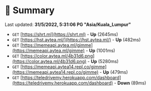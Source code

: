 # 📖 Summary
Last updated: **31/5/2022, 5:31:06 PG "Asia/Kuala_Lumpur"**

- `GET` [https://shrt.ml](https://shrt.ml) - **Up** (2645ms)
- `GET` [https://hst.aytea.ml/](https://hst.aytea.ml/) - **Up** (482ms)
- `GET` [https://memeapi.aytea.ml/gimme](https://memeapi.aytea.ml/gimme) - **Up** (1001ms)
- `GET` [https://color.aytea.ml/4b31d6.png](https://color.aytea.ml/4b31d6.png) - **Up** (5280ms)
- `GET` [https://memeapi.aytea14.repl.co/gimme](https://memeapi.aytea14.repl.co/gimme) - **Up** (479ms)
- `GET` [https://teledrivemy.herokuapp.com/dashboard](https://teledrivemy.herokuapp.com/dashboard) - **Down** (89ms)
